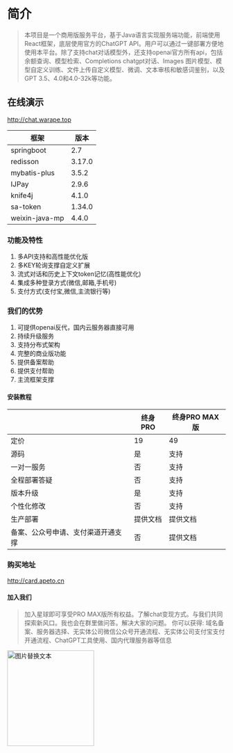 # 简介

> 本项目是一个商用版服务平台，基于Java语言实现服务端功能，前端使用React框架，底层使用官方的ChatGPT API。用户可以通过一键部署方便地使用本平台。除了支持chat对话模型外，还支持openai官方所有api，包括余额查询、模型检索、Completions chatgpt对话、Images 图片模型、模型自定义训练、文件上传自定义模型、微调、文本审核和敏感词鉴别，以及GPT 3.5、4.0和4.0-32k等功能。

## 在线演示

http://chat.warape.top

|框架|版本|
|----|----|
|springboot|2.7|
|redisson|3.17.0|
|mybatis-plus|3.5.2|
|IJPay|2.9.6|
|knife4j|4.1.0|
|sa-token|1.34.0|
|weixin-java-mp|4.4.0|

### 功能及特性

1. 多API支持和高性能优化版
2. 多KEY轮询支撑自定义扩展
3. 流式对话和历史上下文token记忆(高性能优化)
4. 集成多种登录方式(微信,邮箱,手机号)
5. 支付方式(支付宝,微信,主流银行等)

### 我们的优势

1. 可提供openai反代，国内云服务器直接可用
2. 持续升级服务
3. 支持分布式架构
4. 完整的商业版功能
5. 提供备案帮助
6. 提供支付帮助
7. 主流框架支撑

#### 安装教程

|  |终身PRO|终身PRO MAX版
|----|----|----|
|定价|19|49
|源码|是|支持
|一对一服务|否|支持
|全程部署答疑|否|支持
|版本升级|是|支持
|个性化修改|否|支持
|生产部署|提供文档|提供文档
|备案、公众号申请、支付渠道开通支撑|否|提供文档

### 购买地址

http://card.apeto.cn

#### 加入我们

> 加入星球即可享受PRO MAX版所有权益。了解chat变现方式。与我们共同探索新风口。我也会在群里做问答。解决大家的问题。
> 你可以获得: 域名备案、服务器选择、无实体公司微信公众号开通流程、无实体公司支付宝支付开通流程、ChatGPT工具使用、国内代理服务器等信息


<img src="https://github.com/apeto2/java_chatgpt/blob/main/static/15552582485422T2%202.JPG?raw=true" alt="图片替换文本" width="200" height="220" align="bottom" />

